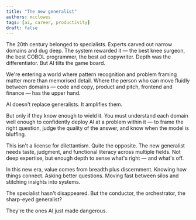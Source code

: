```yaml
---
title: "The new generalist"
authors: mcclowes
tags: [ai, career, productivity]
draft: false
---
```


The 20th century belonged to specialists. Experts carved out narrow domains and dug deep. The system rewarded it — the best knee surgeon, the best COBOL programmer, the best ad copywriter. Depth was the differentiator. But AI tilts the game board.

<!--truncate-->

We're entering a world where pattern recognition and problem framing matter more than memorised detail. Where the person who can move fluidly between domains — code and copy, product and pitch, frontend and finance — has the upper hand.

AI doesn't replace generalists. It amplifies them.

But only if they know enough to wield it. You must understand each domain well enough to confidently deploy AI at a problem within it — to frame the right question, judge the quality of the answer, and know when the model is bluffing.

This isn't a license for dilettantism. Quite the opposite. The new generalist needs taste, judgment, and functional literacy across multiple fields. Not deep expertise, but enough depth to sense what's right — and what's off.

In this new era, value comes from breadth plus discernment. Knowing how things connect. Asking better questions. Moving fast between silos and stitching insights into systems.

The specialist hasn't disappeared. But the conductor, the orchestrator, the sharp-eyed generalist?

They're the ones AI just made dangerous. 